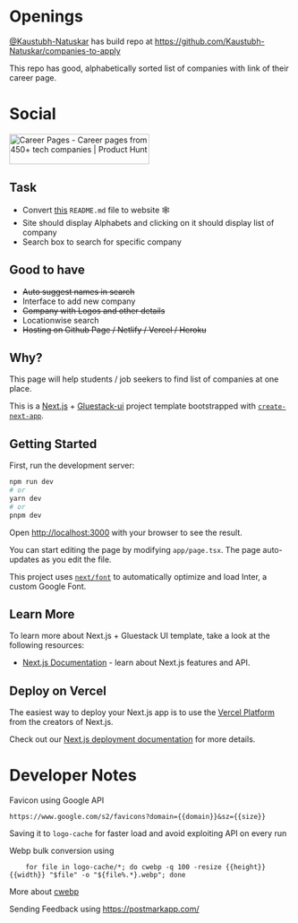 # Openings
[@Kaustubh-Natuskar](https://github.com/Kaustubh-Natuskar) has build repo at https://github.com/Kaustubh-Natuskar/companies-to-apply

This repo has good, alphabetically sorted list of companies with link of their career page.

# Social
<a href="https://www.producthunt.com/posts/career-pages?utm_source=badge-featured&utm_medium=badge&utm_souce=badge-career&#0045;pages" target="_blank"><img src="https://api.producthunt.com/widgets/embed-image/v1/featured.svg?post_id=427488&theme=light" alt="Career&#0032;Pages - Career&#0032;pages&#0032;from&#0032;450&#0043;&#0032;tech&#0032;companies | Product Hunt" style="width: 250px; height: 54px;" width="250" height="54" /></a>

## Task
- Convert [this](https://github.com/Kaustubh-Natuskar/companies-to-apply/blob/main/README.md) `README.md` file to website 🕸
- Site should display Alphabets and clicking on it should display list of company
- Search box to search for specific company


## Good to have
- ~~Auto suggest names in search~~
- Interface to add new company
- ~~Company with Logos and other details~~
- Locationwise search
- ~~Hosting on Github Page / Netlify / Vercel / Heroku~~

## Why?
This page will help students / job seekers to find list of companies at one place.


This is a [Next.js](https://nextjs.org/) + [Gluestack-ui](https://ui.gluestack.io/) project template bootstrapped with [`create-next-app`](https://github.com/vercel/next.js/tree/canary/packages/create-next-app).

## Getting Started

First, run the development server:

```bash
npm run dev
# or
yarn dev
# or
pnpm dev
```

Open [http://localhost:3000](http://localhost:3000) with your browser to see the result.

You can start editing the page by modifying `app/page.tsx`. The page auto-updates as you edit the file.

This project uses [`next/font`](https://nextjs.org/docs/basic-features/font-optimization) to automatically optimize and load Inter, a custom Google Font.

## Learn More

To learn more about Next.js + Gluestack UI template, take a look at the following resources:

- [Next.js Documentation](https://nextjs.org/docs) - learn about Next.js features and API.


## Deploy on Vercel

The easiest way to deploy your Next.js app is to use the [Vercel Platform](https://vercel.com/new?utm_medium=default-template&filter=next.js&utm_source=create-next-app&utm_campaign=create-next-app-readme) from the creators of Next.js.

Check out our [Next.js deployment documentation](https://nextjs.org/docs/deployment) for more details.

# Developer Notes

Favicon using Google API
```
https://www.google.com/s2/favicons?domain={{domain}}&sz={{size}}
```
Saving it to `logo-cache` for faster load and avoid exploiting API on every run

Webp bulk conversion using

```
    for file in logo-cache/*; do cwebp -q 100 -resize {{height}} {{width}} "$file" -o "${file%.*}.webp"; done
```
More about [cwebp](https://developers.google.com/speed/webp/docs/cwebp)

Sending Feedback using https://postmarkapp.com/
